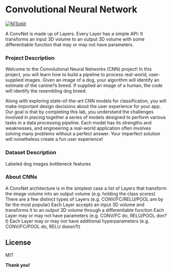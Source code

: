 # Convolutional Neural Network

[![N|Solid](http://cs231n.github.io/assets/nn1/neural_net2.jpeg)](http://cs231n.github.io/convolutional-networks/)

A ConvNet is made up of Layers. Every Layer has a simple API: It transforms an input 3D volume to an output 3D volume with some differentiable function that may or may not have parameters.


### Project Description

Welcome to the Convolutional Neural Networks (CNN) project! In this project, you will learn how to build a pipeline to process real-world, user-supplied images. Given an image of a dog, your algorithm will identify an estimate of the canine?s breed. If supplied an image of a human, the code will identify the resembling dog breed.

Along with exploring state-of-the-art CNN models for classification, you will make important design decisions about the user experience for your app. Our goal is that by completing this lab, you understand the challenges involved in piecing together a series of models designed to perform various tasks in a data processing pipeline. Each model has its strengths and weaknesses, and engineering a real-world application often involves solving many problems without a perfect answer. Your imperfect solution will nonetheless create a fun user experience!




### Dataset Description
Labeled dog images 
bottleneck features

### About CNNs

A ConvNet architecture is in the simplest case a list of Layers that transform the image volume into an output volume (e.g. holding the class scores)
There are a few distinct types of Layers (e.g. CONV/FC/RELU/POOL are by far the most popular)
Each Layer accepts an input 3D volume and transforms it to an output 3D volume through a differentiable function
Each Layer may or may not have parameters (e.g. CONV/FC do, RELU/POOL don?t)
Each Layer may or may not have additional hyperparameters (e.g. CONV/FC/POOL do, RELU doesn?t)

License
----

MIT


**Thank you!**

